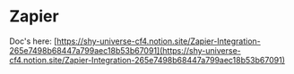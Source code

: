 # Zapier

Doc's here: [https://shy-universe-cf4.notion.site/Zapier-Integration-265e7498b68447a799aec18b53b67091](https://shy-universe-cf4.notion.site/Zapier-Integration-265e7498b68447a799aec18b53b67091)
